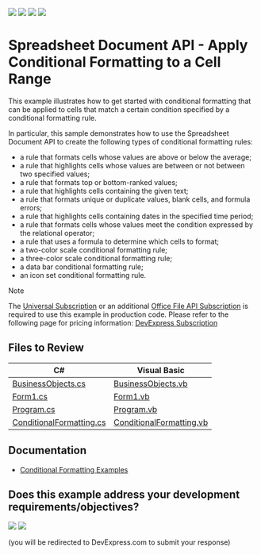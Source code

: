 <!-- default badges list -->
![](https://img.shields.io/endpoint?url=https://codecentral.devexpress.com/api/v1/VersionRange/128613029/24.2.1%2B)
[![](https://img.shields.io/badge/Open_in_DevExpress_Support_Center-FF7200?style=flat-square&logo=DevExpress&logoColor=white)](https://supportcenter.devexpress.com/ticket/details/E4959)
[![](https://img.shields.io/badge/📖_How_to_use_DevExpress_Examples-e9f6fc?style=flat-square)](https://docs.devexpress.com/GeneralInformation/403183)
[![](https://img.shields.io/badge/💬_Leave_Feedback-feecdd?style=flat-square)](#does-this-example-address-your-development-requirementsobjectives)
<!-- default badges end -->

# Spreadsheet Document API - Apply Conditional Formatting to a Cell Range

This example illustrates how to get started with conditional formatting that can be applied to cells that match a certain condition specified by a conditional formatting rule.

In particular, this sample demonstrates how to use the Spreadsheet Document API to create the following types of conditional formatting rules:

- a rule that formats cells whose values are above or below the average;
- a rule that highlights cells whose values are between or not between two specified values;
- a rule that formats top or bottom-ranked values;
- a rule that highlights cells containing the given text;
- a rule that formats unique or duplicate values, blank cells, and formula errors;
- a rule that highlights cells containing dates in the specified time period;
- a rule that formats cells whose values meet the condition expressed by the relational operator;
- a rule that uses a formula to determine which cells to format;
- a two-color scale conditional formatting rule;
- a three-color scale conditional formatting rule;
- a data bar conditional formatting rule;
- an icon set conditional formatting rule.

> [!note]
> The [Universal Subscription](https://www.devexpress.com/subscriptions/universal.xml) or an additional [Office File API Subscription](https://www.devexpress.com/products/net/office-file-api/) is required to use this example in production code. Please refer to the following page for pricing information: [DevExpress Subscription](https://www.devexpress.com/Buy/NET/)

## Files to Review

| C# | Visual Basic |
|---|---|
| [BusinessObjects.cs](./CS/ConditionalFormatting_Example/BusinessObjects.cs) | [BusinessObjects.vb](./VB/ConditionalFormatting_Example/BusinessObjects.vb) |
| [Form1.cs](./CS/ConditionalFormatting_Example/Form1.cs) | [Form1.vb](./VB/ConditionalFormatting_Example/Form1.vb) |
| [Program.cs](./CS/ConditionalFormatting_Example/Program.cs) | [Program.vb](./VB/ConditionalFormatting_Example/Program.vb) |
| [ConditionalFormatting.cs](./CS/ConditionalFormatting_Example/SpreadsheetActions/ConditionalFormatting.cs) | [ConditionalFormatting.vb](./VB/ConditionalFormatting_Example/SpreadsheetActions/ConditionalFormatting.vb) |

## Documentation

* [Conditional Formatting Examples](https://docs.devexpress.com/OfficeFileAPI/12074/spreadsheet-document-api/examples#conditional-formatting)
<!-- feedback -->
## Does this example address your development requirements/objectives?

[<img src="https://www.devexpress.com/support/examples/i/yes-button.svg"/>](https://www.devexpress.com/support/examples/survey.xml?utm_source=github&utm_campaign=spreadsheet-document-api-apply-conditional-formatting-to-cell-range&~~~was_helpful=yes) [<img src="https://www.devexpress.com/support/examples/i/no-button.svg"/>](https://www.devexpress.com/support/examples/survey.xml?utm_source=github&utm_campaign=spreadsheet-document-api-apply-conditional-formatting-to-cell-range&~~~was_helpful=no)

(you will be redirected to DevExpress.com to submit your response)
<!-- feedback end -->
